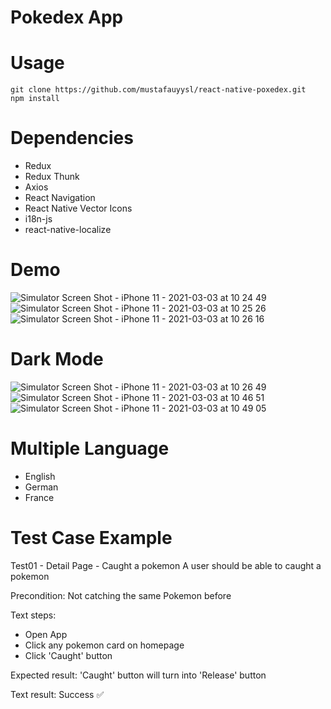 # Pokedex App

# Usage

```
git clone https://github.com/mustafauyysl/react-native-poxedex.git 
npm install
```

# Dependencies
- Redux
- Redux Thunk
- Axios
- React Navigation
- React Native Vector Icons
- i18n-js
- react-native-localize

# Demo

![Simulator Screen Shot - iPhone 11 - 2021-03-03 at 10 24 49](https://user-images.githubusercontent.com/41873800/109785481-3af59180-7c1d-11eb-9f19-2d1372835a3b.png)
![Simulator Screen Shot - iPhone 11 - 2021-03-03 at 10 25 26](https://user-images.githubusercontent.com/41873800/109785494-3cbf5500-7c1d-11eb-856b-9aa9f1c0aaec.png)
![Simulator Screen Shot - iPhone 11 - 2021-03-03 at 10 26 16](https://user-images.githubusercontent.com/41873800/109785504-3df08200-7c1d-11eb-9ba5-94e0234ba866.png)

# Dark Mode

![Simulator Screen Shot - iPhone 11 - 2021-03-03 at 10 26 49](https://user-images.githubusercontent.com/41873800/109785555-4c3e9e00-7c1d-11eb-9dfb-fbc1d85544f8.png)
![Simulator Screen Shot - iPhone 11 - 2021-03-03 at 10 46 51](https://user-images.githubusercontent.com/41873800/109785562-4e086180-7c1d-11eb-8a61-7749408c9fb6.png)
![Simulator Screen Shot - iPhone 11 - 2021-03-03 at 10 49 05](https://user-images.githubusercontent.com/41873800/109785566-4f398e80-7c1d-11eb-8702-e8bdf0cfbe46.png)

# Multiple Language
- English
- German
- France

# Test Case Example

Test01 - Detail Page - Caught a pokemon 
  A user should be able to caught a pokemon
 
Precondition: Not catching the same Pokemon before

Text steps:   
- Open App
- Click any pokemon card on homepage
- Click 'Caught' button

Expected result: 'Caught' button will turn into 'Release' button

Text result: Success ✅






